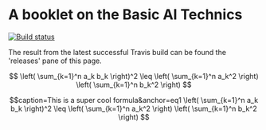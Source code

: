 # A booklet on the Basic AI Technics

[![Build status][badge]][travis]

[travis]: https://travis-ci.com/SquareBracketAssociates/Booklet-AI-Technics
[badge]: https://travis-ci.com/SquareBracketAssociates/Booklet-AI-Technics.svg?branch=master

The result from the latest successful Travis build can be found the 'releases' pane of this page.


$$
\left( \sum_{k=1}^n a_k b_k \right)^2 \leq \left( \sum_{k=1}^n a_k^2 \right) \left( \sum_{k=1}^n b_k^2 \right)
$$


$$caption=This is a super cool formula&anchor=eq1
\left( \sum_{k=1}^n a_k b_k \right)^2 \leq \left( \sum_{k=1}^n a_k^2 \right) \left( \sum_{k=1}^n b_k^2 \right)
$$
